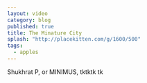 ```yaml
---
layout: video
category: blog
published: true
title: The Minature City
splash: "http://placekitten.com/g/1600/500"
tags: 
  - apples
---
```

Shukhrat P, or MINIMUS, tktktk tk